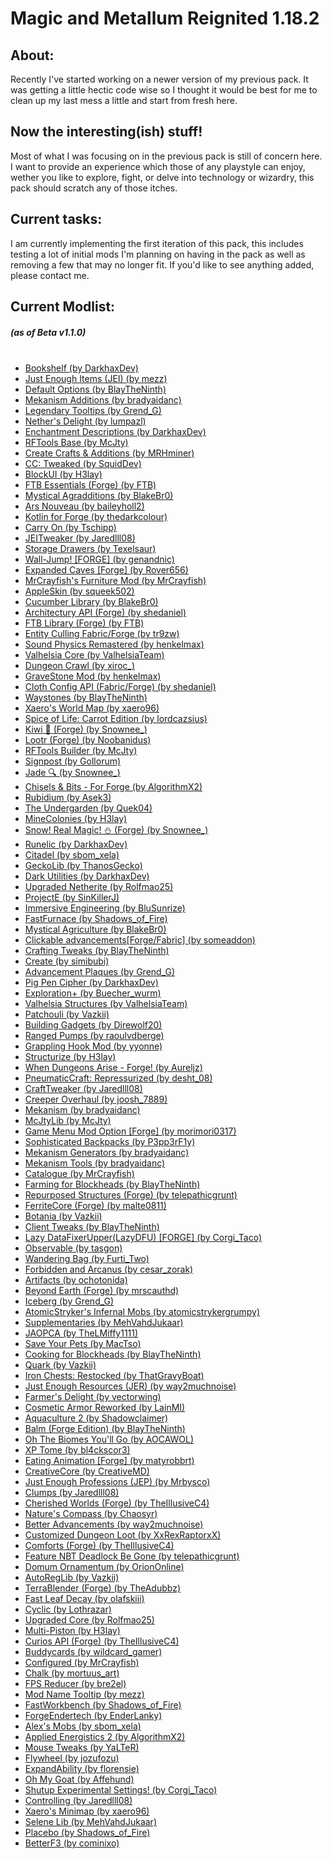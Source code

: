 # Magic and Metallum Reignited 1.18.2

<h2>
About:
</h2>

<p>
Recently I've started working on a newer version of my previous pack. It was getting a little hectic code wise so I thought it would be best for me to clean up my last mess a little and start from fresh here.
</p>

<h2>
Now the interesting(ish) stuff!
</h2>

<p>
Most of what I was focusing on in the previous pack is still of concern here. I want to provide an experience which those of any playstyle can enjoy, wether you like to explore, fight, or delve into technology or wizardry, this pack should scratch any of those itches.
</p>

<h2>
Current tasks:
</h2>

<p>
I am currently implementing the first iteration of this pack, this includes testing a lot of initial mods I'm planning on having in the pack as well as removing a few that may no longer fit. If you'd like to see anything added, please contact me.
</p>

<h2>
Current Modlist:
</h2>

<h5>
(as of Beta v1.1.0)<br><br>
</h5>

<div id="list1">
  <ul color="red">
    <li><a href="https://www.curseforge.com/minecraft/mc-mods/bookshelf">Bookshelf (by DarkhaxDev)</a></li>
    <li><a href="https://www.curseforge.com/minecraft/mc-mods/jei">Just Enough Items (JEI) (by mezz)</a></li>
    <li><a href="https://www.curseforge.com/minecraft/mc-mods/default-options">Default Options (by BlayTheNinth)</a></li>
    <li><a href="https://www.curseforge.com/minecraft/mc-mods/mekanism-additions">Mekanism Additions (by bradyaidanc)</a></li>
    <li><a href="https://www.curseforge.com/minecraft/mc-mods/legendary-tooltips">Legendary Tooltips (by Grend_G)</a></li>
    <li><a href="https://www.curseforge.com/minecraft/mc-mods/nethers-delight">Nether's Delight (by lumpazl)</a></li>
    <li><a href="https://www.curseforge.com/minecraft/mc-mods/enchantment-descriptions">Enchantment Descriptions (by DarkhaxDev)</a></li>
    <li><a href="https://www.curseforge.com/minecraft/mc-mods/rftools-base">RFTools Base (by McJty)</a></li>
    <li><a href="https://www.curseforge.com/minecraft/mc-mods/createaddition">Create Crafts & Additions (by MRHminer)</a></li>
    <li><a href="https://www.curseforge.com/minecraft/mc-mods/cc-tweaked">CC: Tweaked (by SquidDev)</a></li>
    <li><a href="https://www.curseforge.com/minecraft/mc-mods/blockui">BlockUI (by H3lay)</a></li>
    <li><a href="https://www.curseforge.com/minecraft/mc-mods/ftb-essentials-forge">FTB Essentials (Forge) (by FTB)</a></li>
    <li><a href="https://www.curseforge.com/minecraft/mc-mods/mystical-agradditions">Mystical Agradditions (by BlakeBr0)</a></li>
    <li><a href="https://www.curseforge.com/minecraft/mc-mods/ars-nouveau">Ars Nouveau (by baileyholl2)</a></li>
    <li><a href="https://www.curseforge.com/minecraft/mc-mods/kotlin-for-forge">Kotlin for Forge (by thedarkcolour)</a></li>
    <li><a href="https://www.curseforge.com/minecraft/mc-mods/carry-on">Carry On (by Tschipp)</a></li>
    <li><a href="https://www.curseforge.com/minecraft/mc-mods/jeitweaker">JEITweaker (by Jaredlll08)</a></li>
    <li><a href="https://www.curseforge.com/minecraft/mc-mods/storage-drawers">Storage Drawers (by Texelsaur)</a></li>
    <li><a href="https://www.curseforge.com/minecraft/mc-mods/wall-jump">Wall-Jump! [FORGE] (by genandnic)</a></li>
    <li><a href="https://www.curseforge.com/minecraft/mc-mods/expanded-caves">Expanded Caves [Forge] (by Rover656)</a></li>
    <li><a href="https://www.curseforge.com/minecraft/mc-mods/mrcrayfish-furniture-mod">MrCrayfish's Furniture Mod (by MrCrayfish)</a></li>
    <li><a href="https://www.curseforge.com/minecraft/mc-mods/appleskin">AppleSkin (by squeek502)</a></li>
    <li><a href="https://www.curseforge.com/minecraft/mc-mods/cucumber">Cucumber Library (by BlakeBr0)</a></li>
    <li><a href="https://www.curseforge.com/minecraft/mc-mods/architectury-forge">Architectury API (Forge) (by shedaniel)</a></li>
    <li><a href="https://www.curseforge.com/minecraft/mc-mods/ftb-library-forge">FTB Library (Forge) (by FTB)</a></li>
    <li><a href="https://www.curseforge.com/minecraft/mc-mods/entityculling">Entity Culling Fabric/Forge (by tr9zw)</a></li>
    <li><a href="https://www.curseforge.com/minecraft/mc-mods/sound-physics-remastered">Sound Physics Remastered (by henkelmax)</a></li>
    <li><a href="https://www.curseforge.com/minecraft/mc-mods/valhelsia-core">Valhelsia Core (by ValhelsiaTeam)</a></li>
    <li><a href="https://www.curseforge.com/minecraft/mc-mods/dungeon-crawl">Dungeon Crawl (by xiroc_)</a></li>
    <li><a href="https://www.curseforge.com/minecraft/mc-mods/gravestone-mod">GraveStone Mod (by henkelmax)</a></li>
    <li><a href="https://www.curseforge.com/minecraft/mc-mods/cloth-config">Cloth Config API (Fabric/Forge) (by shedaniel)</a></li>
    <li><a href="https://www.curseforge.com/minecraft/mc-mods/waystones">Waystones (by BlayTheNinth)</a></li>
    <li><a href="https://www.curseforge.com/minecraft/mc-mods/xaeros-world-map">Xaero's World Map (by xaero96)</a></li>
    <li><a href="https://www.curseforge.com/minecraft/mc-mods/spice-of-life-carrot-edition">Spice of Life: Carrot Edition (by lordcazsius)</a></li>
    <li><a href="https://www.curseforge.com/minecraft/mc-mods/kiwi">Kiwi 🥝 (Forge) (by Snownee_)</a></li>
    <li><a href="https://www.curseforge.com/minecraft/mc-mods/lootr">Lootr (Forge) (by Noobanidus)</a></li>
    <li><a href="https://www.curseforge.com/minecraft/mc-mods/rftools-builder">RFTools Builder (by McJty)</a></li>
    <li><a href="https://www.curseforge.com/minecraft/mc-mods/signpost">Signpost (by Gollorum)</a></li>
    <li><a href="https://www.curseforge.com/minecraft/mc-mods/jade">Jade 🔍 (by Snownee_)</a></li>
    <li><a href="https://www.curseforge.com/minecraft/mc-mods/chisels-bits">Chisels & Bits - For Forge (by AlgorithmX2)</a></li>
    <li><a href="https://www.curseforge.com/minecraft/mc-mods/rubidium">Rubidium (by Asek3)</a></li>
    <li><a href="https://www.curseforge.com/minecraft/mc-mods/the-undergarden">The Undergarden (by Quek04)</a></li>
    <li><a href="https://www.curseforge.com/minecraft/mc-mods/minecolonies">MineColonies (by H3lay)</a></li>
    <li><a href="https://www.curseforge.com/minecraft/mc-mods/snow-real-magic">Snow! Real Magic! ⛄ (Forge) (by Snownee_)</a></li>
    <li><a href="https://www.curseforge.com/minecraft/mc-mods/runelic">Runelic (by DarkhaxDev)</a></li>
    <li><a href="https://www.curseforge.com/minecraft/mc-mods/citadel">Citadel (by sbom_xela)</a></li>
    <li><a href="https://www.curseforge.com/minecraft/mc-mods/geckolib">GeckoLib (by ThanosGecko)</a></li>
    <li><a href="https://www.curseforge.com/minecraft/mc-mods/dark-utilities">Dark Utilities (by DarkhaxDev)</a></li>
    <li><a href="https://www.curseforge.com/minecraft/mc-mods/upgraded-netherite">Upgraded Netherite (by Rolfmao25)</a></li>
    <li><a href="https://www.curseforge.com/minecraft/mc-mods/projecte">ProjectE (by SinKillerJ)</a></li>
    <li><a href="https://www.curseforge.com/minecraft/mc-mods/immersive-engineering">Immersive Engineering (by BluSunrize)</a></li>
    <li><a href="https://www.curseforge.com/minecraft/mc-mods/fastfurnace">FastFurnace (by Shadows_of_Fire)</a></li>
    <li><a href="https://www.curseforge.com/minecraft/mc-mods/mystical-agriculture">Mystical Agriculture (by BlakeBr0)</a></li>
    <li><a href="https://www.curseforge.com/minecraft/mc-mods/clickable-advancements">Clickable advancements[Forge/Fabric] (by someaddon)</a></li>
    <li><a href="https://www.curseforge.com/minecraft/mc-mods/crafting-tweaks">Crafting Tweaks (by BlayTheNinth)</a></li>
    <li><a href="https://www.curseforge.com/minecraft/mc-mods/create">Create (by simibubi)</a></li>
    <li><a href="https://www.curseforge.com/minecraft/mc-mods/advancement-plaques">Advancement Plaques (by Grend_G)</a></li>
    <li><a href="https://www.curseforge.com/minecraft/mc-mods/pig-pen-cipher">Pig Pen Cipher (by DarkhaxDev)</a></li>
    <li><a href="https://www.curseforge.com/minecraft/mc-mods/explorations">Exploration+ (by Buecher_wurm)</a></li>
    <li><a href="https://www.curseforge.com/minecraft/mc-mods/valhelsia-structures">Valhelsia Structures (by ValhelsiaTeam)</a></li>
    <li><a href="https://www.curseforge.com/minecraft/mc-mods/patchouli">Patchouli (by Vazkii)</a></li>
    <li><a href="https://www.curseforge.com/minecraft/mc-mods/building-gadgets">Building Gadgets (by Direwolf20)</a></li>
    <li><a href="https://www.curseforge.com/minecraft/mc-mods/ranged-pumps">Ranged Pumps (by raoulvdberge)</a></li>
    <li><a href="https://www.curseforge.com/minecraft/mc-mods/grappling-hook-mod">Grappling Hook Mod (by yyonne)</a></li>
    <li><a href="https://www.curseforge.com/minecraft/mc-mods/structurize">Structurize (by H3lay)</a></li>
    <li><a href="https://www.curseforge.com/minecraft/mc-mods/when-dungeons-arise">When Dungeons Arise - Forge! (by Aureljz)</a></li>
    <li><a href="https://www.curseforge.com/minecraft/mc-mods/pneumaticcraft-repressurized">PneumaticCraft: Repressurized (by desht_08)</a></li>
    <li><a href="https://www.curseforge.com/minecraft/mc-mods/crafttweaker">CraftTweaker (by Jaredlll08)</a></li>
    <li><a href="https://www.curseforge.com/minecraft/mc-mods/creeper-overhaul">Creeper Overhaul (by joosh_7889)</a></li>
    <li><a href="https://www.curseforge.com/minecraft/mc-mods/mekanism">Mekanism (by bradyaidanc)</a></li>
    <li><a href="https://www.curseforge.com/minecraft/mc-mods/mcjtylib">McJtyLib (by McJty)</a></li>
    <li><a href="https://www.curseforge.com/minecraft/mc-mods/gamemenumodoption">Game Menu Mod Option [Forge] (by morimori0317)</a></li>
    <li><a href="https://www.curseforge.com/minecraft/mc-mods/sophisticated-backpacks">Sophisticated Backpacks (by P3pp3rF1y)</a></li>
    <li><a href="https://www.curseforge.com/minecraft/mc-mods/mekanism-generators">Mekanism Generators (by bradyaidanc)</a></li>
    <li><a href="https://www.curseforge.com/minecraft/mc-mods/mekanism-tools">Mekanism Tools (by bradyaidanc)</a></li>
    <li><a href="https://www.curseforge.com/minecraft/mc-mods/catalogue">Catalogue (by MrCrayfish)</a></li>
    <li><a href="https://www.curseforge.com/minecraft/mc-mods/farming-for-blockheads">Farming for Blockheads (by BlayTheNinth)</a></li>
    <li><a href="https://www.curseforge.com/minecraft/mc-mods/repurposed-structures">Repurposed Structures (Forge) (by telepathicgrunt)</a></li>
    <li><a href="https://www.curseforge.com/minecraft/mc-mods/ferritecore">FerriteCore (Forge) (by malte0811)</a></li>
    <li><a href="https://www.curseforge.com/minecraft/mc-mods/botania">Botania (by Vazkii)</a></li>
    <li><a href="https://www.curseforge.com/minecraft/mc-mods/client-tweaks">Client Tweaks (by BlayTheNinth)</a></li>
    <li><a href="https://www.curseforge.com/minecraft/mc-mods/lazy-dfu-forge">Lazy DataFixerUpper(LazyDFU) [FORGE] (by Corgi_Taco)</a></li>
    <li><a href="https://www.curseforge.com/minecraft/mc-mods/observable">Observable (by tasgon)</a></li>
    <li><a href="https://www.curseforge.com/minecraft/mc-mods/wandering-bag">Wandering Bag (by Furti_Two)</a></li>
    <li><a href="https://www.curseforge.com/minecraft/mc-mods/forbidden-arcanus">Forbidden and Arcanus (by cesar_zorak)</a></li>
    <li><a href="https://www.curseforge.com/minecraft/mc-mods/artifacts">Artifacts (by ochotonida)</a></li>
    <li><a href="https://www.curseforge.com/minecraft/mc-mods/beyond-earth">Beyond Earth (Forge) (by mrscauthd)</a></li>
    <li><a href="https://www.curseforge.com/minecraft/mc-mods/iceberg">Iceberg (by Grend_G)</a></li>
    <li><a href="https://www.curseforge.com/minecraft/mc-mods/atomicstrykers-infernal-mobs">AtomicStryker's Infernal Mobs (by atomicstrykergrumpy)</a></li>
    <li><a href="https://www.curseforge.com/minecraft/mc-mods/supplementaries">Supplementaries (by MehVahdJukaar)</a></li>
    <li><a href="https://www.curseforge.com/minecraft/mc-mods/jaopca">JAOPCA (by TheLMiffy1111)</a></li>
    <li><a href="https://www.curseforge.com/minecraft/mc-mods/save-your-pets">Save Your Pets (by MacTso)</a></li>
    <li><a href="https://www.curseforge.com/minecraft/mc-mods/cooking-for-blockheads">Cooking for Blockheads (by BlayTheNinth)</a></li>
    <li><a href="https://www.curseforge.com/minecraft/mc-mods/quark">Quark (by Vazkii)</a></li>
    <li><a href="https://www.curseforge.com/minecraft/mc-mods/ironchests">Iron Chests: Restocked (by ThatGravyBoat)</a></li>
    <li><a href="https://www.curseforge.com/minecraft/mc-mods/just-enough-resources-jer">Just Enough Resources (JER) (by way2muchnoise)</a></li>
    <li><a href="https://www.curseforge.com/minecraft/mc-mods/farmers-delight">Farmer's Delight (by vectorwing)</a></li>
    <li><a href="https://www.curseforge.com/minecraft/mc-mods/cosmetic-armor-reworked">Cosmetic Armor Reworked (by LainMI)</a></li>
    <li><a href="https://www.curseforge.com/minecraft/mc-mods/aquaculture">Aquaculture 2 (by Shadowclaimer)</a></li>
    <li><a href="https://www.curseforge.com/minecraft/mc-mods/balm">Balm (Forge Edition) (by BlayTheNinth)</a></li>
    <li><a href="https://www.curseforge.com/minecraft/mc-mods/oh-the-biomes-youll-go">Oh The Biomes You'll Go (by AOCAWOL)</a></li>
    <li><a href="https://www.curseforge.com/minecraft/mc-mods/xp-tome">XP Tome (by bl4ckscor3)</a></li>
    <li><a href="https://www.curseforge.com/minecraft/mc-mods/eating-animation-forge">Eating Animation [Forge] (by matyrobbrt)</a></li>
    <li><a href="https://www.curseforge.com/minecraft/mc-mods/creativecore">CreativeCore (by CreativeMD)</a></li>
    <li><a href="https://www.curseforge.com/minecraft/mc-mods/just-enough-professions-jep">Just Enough Professions (JEP) (by Mrbysco)</a></li>
    <li><a href="https://www.curseforge.com/minecraft/mc-mods/clumps">Clumps (by Jaredlll08)</a></li>
    <li><a href="https://www.curseforge.com/minecraft/mc-mods/cherished-worlds">Cherished Worlds (Forge) (by TheIllusiveC4)</a></li>
    <li><a href="https://www.curseforge.com/minecraft/mc-mods/natures-compass">Nature's Compass (by Chaosyr)</a></li>
    <li><a href="https://www.curseforge.com/minecraft/mc-mods/better-advancements">Better Advancements (by way2muchnoise)</a></li>
    <li><a href="https://www.curseforge.com/minecraft/mc-mods/customized-dungeon-loot">Customized Dungeon Loot (by XxRexRaptorxX)</a></li>
    <li><a href="https://www.curseforge.com/minecraft/mc-mods/comforts">Comforts (Forge) (by TheIllusiveC4)</a></li>
    <li><a href="https://www.curseforge.com/minecraft/mc-mods/feature-nbt-deadlock-be-gone">Feature NBT Deadlock Be Gone (by telepathicgrunt)</a></li>
    <li><a href="https://www.curseforge.com/minecraft/mc-mods/domum-ornamentum">Domum Ornamentum (by OrionOnline)</a></li>
    <li><a href="https://www.curseforge.com/minecraft/mc-mods/autoreglib">AutoRegLib (by Vazkii)</a></li>
    <li><a href="https://www.curseforge.com/minecraft/mc-mods/terrablender">TerraBlender (Forge) (by TheAdubbz)</a></li>
    <li><a href="https://www.curseforge.com/minecraft/mc-mods/fast-leaf-decay">Fast Leaf Decay (by olafskiii)</a></li>
    <li><a href="https://www.curseforge.com/minecraft/mc-mods/cyclic">Cyclic (by Lothrazar)</a></li>
    <li><a href="https://www.curseforge.com/minecraft/mc-mods/upgraded-core">Upgraded Core (by Rolfmao25)</a></li>
    <li><a href="https://www.curseforge.com/minecraft/mc-mods/multi-piston">Multi-Piston (by H3lay)</a></li>
    <li><a href="https://www.curseforge.com/minecraft/mc-mods/curios">Curios API (Forge) (by TheIllusiveC4)</a></li>
    <li><a href="https://www.curseforge.com/minecraft/mc-mods/buddycards">Buddycards (by wildcard_gamer)</a></li>
    <li><a href="https://www.curseforge.com/minecraft/mc-mods/configured">Configured (by MrCrayfish)</a></li>
    <li><a href="https://www.curseforge.com/minecraft/mc-mods/chalk">Chalk (by mortuus_art)</a></li>
    <li><a href="https://www.curseforge.com/minecraft/mc-mods/fps-reducer">FPS Reducer (by bre2el)</a></li>
    <li><a href="https://www.curseforge.com/minecraft/mc-mods/mod-name-tooltip">Mod Name Tooltip (by mezz)</a></li>
    <li><a href="https://www.curseforge.com/minecraft/mc-mods/fastworkbench">FastWorkbench (by Shadows_of_Fire)</a></li>
    <li><a href="https://www.curseforge.com/minecraft/mc-mods/forgeendertech">ForgeEndertech (by EnderLanky)</a></li>
    <li><a href="https://www.curseforge.com/minecraft/mc-mods/alexs-mobs">Alex's Mobs (by sbom_xela)</a></li>
    <li><a href="https://www.curseforge.com/minecraft/mc-mods/applied-energistics-2">Applied Energistics 2 (by AlgorithmX2)</a></li>
    <li><a href="https://www.curseforge.com/minecraft/mc-mods/mouse-tweaks">Mouse Tweaks (by YaLTeR)</a></li>
    <li><a href="https://www.curseforge.com/minecraft/mc-mods/flywheel">Flywheel (by jozufozu)</a></li>
    <li><a href="https://www.curseforge.com/minecraft/mc-mods/expandability">ExpandAbility (by florensie)</a></li>
    <li><a href="https://www.curseforge.com/minecraft/mc-mods/goat">Oh My Goat (by Affehund)</a></li>
    <li><a href="https://www.curseforge.com/minecraft/mc-mods/shutup-experimental-settings">Shutup Experimental Settings! (by Corgi_Taco)</a></li>
    <li><a href="https://www.curseforge.com/minecraft/mc-mods/controlling">Controlling (by Jaredlll08)</a></li>
    <li><a href="https://www.curseforge.com/minecraft/mc-mods/xaeros-minimap">Xaero's Minimap (by xaero96)</a></li>
    <li><a href="https://www.curseforge.com/minecraft/mc-mods/selene">Selene Lib (by MehVahdJukaar)</a></li>
    <li><a href="https://www.curseforge.com/minecraft/mc-mods/placebo">Placebo (by Shadows_of_Fire)</a></li>
    <li><a href="https://www.curseforge.com/minecraft/mc-mods/betterf3">BetterF3 (by cominixo)</a></li>
  </ul>
</div>
